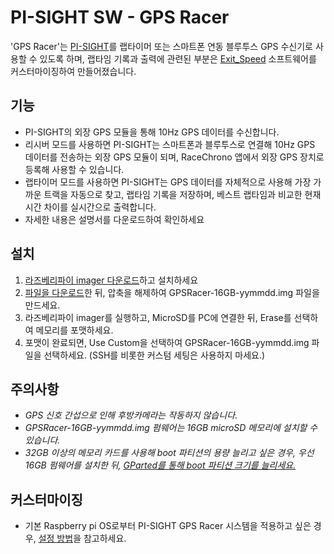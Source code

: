 # PI-SIGHT SW - GPS Racer

'GPS Racer'는 [PI-SIGHT](https://github.com/younsj97/PI-SIGHT_Helmet_HUD)를 랩타이머 또는 스마트폰 연동 블루투스 GPS 수신기로 사용할 수 있도록 하며, 랩타임 기록과 출력에 관련된 부분은 [Exit_Speed]([https://github.com/opencardev/crankshaft](https://github.com/djhedges/exit_speed)) 소프트웨어를 커스터마이징하여 만들어졌습니다.


## 기능

 - PI-SIGHT의 외장 GPS 모듈을 통해 10Hz GPS 데이터를 수신합니다.
 - 리시버 모드를 사용하면 PI-SIGHT는 스마트폰과 블루투스로 연결해 10Hz GPS 데이터를 전송하는 외장 GPS 모듈이 되며, RaceChrono 앱에서 외장 GPS 장치로 등록해 사용할 수 있습니다.
 - 랩타이머 모드를 사용하면 PI-SIGHT는 GPS 데이터를 자체적으로 사용해 가장 가까운 트랙을 자동으로 찾고, 랩타임 기록을 저장하며, 베스트 랩타임과 비교한 현재 시간 차이를 실시간으로 출력합니다.
 - 자세한 내용은 설명서를 다운로드하여 확인하세요


## 설치

 1. [라즈베리파이 imager 다운로드](https://www.raspberrypi.com/software/)하고 설치하세요
 2. [파일을 다운로드](http://naver.me/G1w16QKO)한 뒤, 압축을 해제하여 GPSRacer-16GB-yymmdd.img 파일을 만드세요.
 3. 라즈베리파이 imager를 실행하고, MicroSD를 PC에 연결한 뒤, Erase를 선택하여 메모리를 포맷하세요.
 4. 포맷이 완료되면, Use Custom을 선택하여 GPSRacer-16GB-yymmdd.img 파일을 선택하세요. (SSH를 비롯한 커스텀 세팅은 사용하지 마세요.)


## 주의사항

 - _GPS 신호 간섭으로 인해 후방카메라는 작동하지 않습니다._
 - _GPSRacer-16GB-yymmdd.img 펌웨어는 16GB microSD 메모리에 설치할 수 있습니다._
 - _32GB 이상의 메모리 카드를 사용해 boot 파티션의 용량 늘리고 싶은 경우, 우선 16GB 펌웨어를 설치한 뒤, [GParted를 통해 boot 파티션 크기를 늘리세요.](https://learn.adafruit.com/resizing-raspberry-pi-boot-partition/edit-partitions)_


## 커스터마이징

 - 기본 Raspberry pi OS로부터 PI-SIGHT GPS Racer 시스템을 적용하고 싶은 경우, [설정 방법](https://vudev.notion.site/GPS-Racer-7e79e486b4ea4caca37722aa5a25803d?pvs=4)을 참고하세요.
